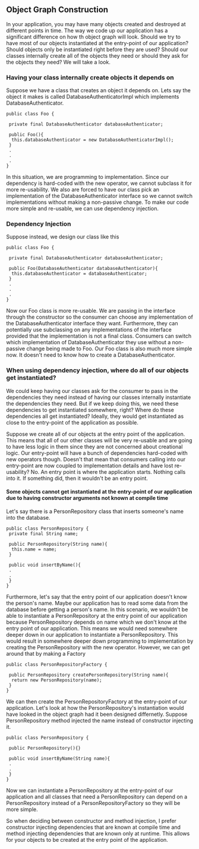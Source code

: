 ## Object Graph Construction
In your application, you may have many objects created and destroyed at different points in time. The way we code up our application has a significant difference on how th object graph will look. Should we try to have most of our objects instantiated at the entry-point of our application? Should objects only be instantiated right before they are used? Should our classes internally create all of the objects they need or should they ask for the objects they need? We will take a look.

### Having your class internally create objects it depends on
Suppose we have a class that creates an object it depends on. Lets say the object it makes is called DatabaseAuthenticatorImpl which implements DatabaseAuthenticator.
```
public class Foo {

 private final DatabaseAuthenticator databaseAuthenticator;
 
 public Foo(){
  this.databaseAuthenticator = new DatabaseAuthenticatorImpl();
 }
 .
 .
 .
}
 ```
In this situation, we are programming to implementation. Since our dependency is hard-coded with the new operator, we cannot subclass it for more re-usability. We also are forced to have our class pick an implementation of the DatabaseAuthenticator interface so we cannot switch implementations without making a non-passive change. To make our code more simple and re-usable, we can use dependency injection.

### Dependency Injection
Suppose instead, we design our class like this
```
public class Foo {

 private final DatabaseAuthenticator databaseAuthenticator;
 
 public Foo(DatabaseAuthenticator databaseAuthenticator){
  this.databaseAuthenticator = databaseAuthenticator;
 }
 .
 .
 .
}
```
Now our Foo class is more re-usable. We are passing in the interface through the constructor so the consumer can choose any implementation of the DatabaseAuthenticator interface they want. Furthermore, they can potentially use subclassing on any implementations of the interface provided that the implementation is not a final class. Consumers can switch which implementation of DatabaseAuthenticator they use without a non-passive change being made to Foo. Our Foo class is also much more simple now. It doesn't need to know how to create a DatabaseAuthenticator. 

### When using dependency injection, where do all of our objects get instantiated?
We could keep having our classes ask for the consumer to pass in the dependencies they need instead of having our classes internally instantiate the dependencies they need. But if we keep doing this, we need these dependencies to get instantiated somewhere, right? Where do these dependencies all get instantiated? Ideally, they would get instantiated as close to the entry-point of the application as possible.

Suppose we create all of our objects at the entry point of the application. This means that all of our other classes will be very re-usable and are going to have less logic in them since they are not concerned about creational logic. Our entry-point will have a bunch of dependencies hard-coded with new operators though. Doesn't that mean that consumers calling into our entry-point are now coupled to implementation details and have lost re-usability? No. An entry point is where the application starts. Nothing calls into it. If something did, then it wouldn't be an entry point.

#### Some objects cannot get instantiated at the entry-point of our application due to having constructor arguments not known at compile time
Let's say there is a PersonRepository class that inserts someone's name into the database.
```
public class PersonRepository {
 private final String name;
 
 public PersonRepository(String name){
  this.name = name;
 }

 public void insertByName(){
 .
 .
 }
}
```
Furthermore, let's say that the entry point of our application doesn't know the person's name. Maybe our application has to read some data from the database before getting a person's name. In this scenario, we wouldn't be able to instantiate a PersonRepository at the entry point of our application because PersonRepository depends on name which we don't know at the entry point of our application. This means we would need somewhere deeper down in our application to instantiate a PersonRepository. This would result in somewhere deeper down programming to implementation by creating the PersonRepository with the new operator. However, we can get around that by making a Factory
```
public class PersonRepositoryFactory {
 
 public PersonRepository createPersonRepository(String name){
  return new PersonRepository(name);
 }
}
```
We can then create the PersonRepositoryFactory at the entry-point of our application. Let's look at how the PersonRepository's instantiation would have looked in the object graph had it been designed differnetly. Suppose PersonRepository method injected the name instead of constructor injecting it.
```
public class PersonRepository {
 
 public PersonRepository(){}

 public void insertByName(String name){
 .
 .
 }
}
```
Now we can instantiate a PersonRepository at the entry-point of our application and all classes that need a PersonRepository can depend on a PersonRepository instead of a PersonRepositoryFactory so they will be more simple.

So when deciding between constructor and method injection, I prefer constructor injecting dependencies that are known at compile time and method injecting dependencies that are known only at runtime. This allows for your objects to be created at the entry point of the application.
